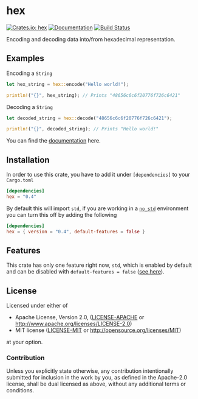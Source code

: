 hex
===
[![Crates.io: hex](https://img.shields.io/crates/v/hex.svg)](https://crates.io/crates/hex)
[![Documentation](https://docs.rs/hex/badge.svg)](https://docs.rs/hex)
[![Build Status](https://travis-ci.org/KokaKiwi/rust-hex.svg?branch=master)](https://travis-ci.org/KokaKiwi/rust-hex)

Encoding and decoding data into/from hexadecimal representation.

## Examples

Encoding a `String`
```rust
let hex_string = hex::encode("Hello world!");

println!("{}", hex_string); // Prints "48656c6c6f20776f726c6421"
```

Decoding a `String`
```rust
let decoded_string = hex::decode("48656c6c6f20776f726c6421");

println!("{}", decoded_string); // Prints "Hello world!"
```

You can find the [documentation](https://docs.rs/hex) here.

## Installation

In order to use this crate, you have to add it under `[dependencies]` to your `Cargo.toml`
```toml
[dependencies]
hex = "0.4"
```

By default this will import `std`, if you are working in a
[`no_std`](https://rust-embedded.github.io/book/intro/no-std.html) environment you can turn this off by adding the following

```toml
[dependencies]
hex = { version = "0.4", default-features = false }
```

## Features

This crate has only one feature right now, `std`, which is enabled by default and can be
disabled with `default-features = false` ([see here](#Installation)).

## License

Licensed under either of

 * Apache License, Version 2.0, ([LICENSE-APACHE](LICENSE-APACHE) or http://www.apache.org/licenses/LICENSE-2.0)
 * MIT license ([LICENSE-MIT](LICENSE-MIT) or http://opensource.org/licenses/MIT)

at your option.

### Contribution

Unless you explicitly state otherwise, any contribution intentionally
submitted for inclusion in the work by you, as defined in the Apache-2.0
license, shall be dual licensed as above, without any additional terms or
conditions.
